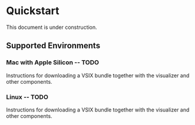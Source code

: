 # Quickstart

This document is under construction.

## Supported Environments

### Mac with Apple Silicon -- TODO

Instructions for downloading a VSIX bundle together with the visualizer and other components.

### Linux -- TODO

Instructions for downloading a VSIX bundle together with the visualizer and other components.
